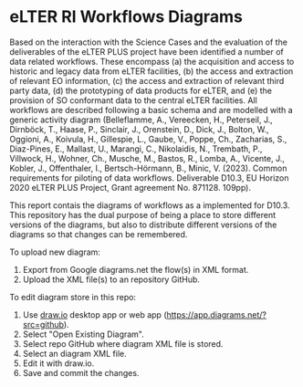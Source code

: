 # eLTER RI Workflows Diagrams

Based on the interaction with the Science Cases and the evaluation of the deliverables of the eLTER PLUS project have been identified a number of data related workflows. These encompass (a) the acquisition and access to historic and legacy data from eLTER facilities, (b) the access and extraction of relevant EO information, (c) the access and extraction of relevant third party data, (d) the prototyping of data products for eLTER, and (e) the provision of SO conformant data to the central eLTER facilities. All workflows are described following a basic schema and are modelled with a generic activity diagram (Belleflamme, A., Vereecken, H., Peterseil, J., Dirnböck, T., Haase, P., Sinclair, J., Orenstein, D., Dick, J., Bolton, W., Oggioni, A., Koivula, H., Gillespie, L., Gaube, V., Poppe, Ch., Zacharias, S., Diaz-Pines, E., Mallast, U., Marangi, C., Nikolaidis, N., Trembath, P., Villwock, H., Wohner, Ch., Musche, M., Bastos, R., Lomba, A., Vicente, J., Kobler, J., Offenthaler, I., Bertsch-Hörmann, B., Minic, V. (2023). Common requirements for piloting of data workflows. Deliverable D10.3, EU Horizon 2020 eLTER PLUS Project, Grant agreement No. 871128. 109pp). 

This report contais the diagrams of workflows as a implemented for D10.3. This repository has the dual purpose of being a place to store different versions of the diagrams, but also to distribute different versions of the diagrams so that changes can be remembered. 

To upload new diagram:
1. Export from Google diagrams.net the flow(s) in XML format.
2. Upload the XML file(s) to an repository GitHub.

To edit diagram store in this repo:
1. Use [draw.io](http://draw.io/) desktop app or web app (https://app.diagrams.net/?src=github).
2. Select "Open Existing Diagram".
3. Select repo GitHub where diagram XML file is stored.
4. Select an diagram XML file.
5. Edit it with draw.io.
6. Save and commit the changes.
